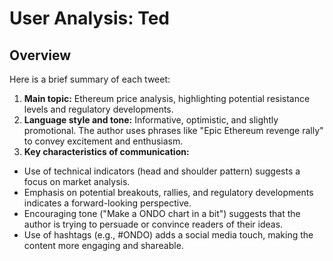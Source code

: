 # User Analysis: Ted

## Overview

Here is a brief summary of each tweet:

1. **Main topic:** Ethereum price analysis, highlighting potential resistance levels and regulatory developments.
2. **Language style and tone:** Informative, optimistic, and slightly promotional. The author uses phrases like "Epic Ethereum revenge rally" to convey excitement and enthusiasm.
3. **Key characteristics of communication:**
* Use of technical indicators (head and shoulder pattern) suggests a focus on market analysis.
* Emphasis on potential breakouts, rallies, and regulatory developments indicates a forward-looking perspective.
* Encouraging tone ("Make a ONDO chart in a bit") suggests that the author is trying to persuade or convince readers of their ideas.
* Use of hashtags (e.g., #ONDO) adds a social media touch, making the content more engaging and shareable.